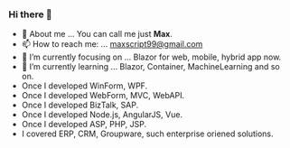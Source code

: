 ### Hi there 👋

<!--
**ScriptBox99/ScriptBox99** is a ✨ _special_ ✨ repository because its `README.md` (this file) appears on your GitHub profile.

Here are some ideas to get you started:

- 🔭 I’m currently focusing on ... Blazor for web, mobile, hybrid app now.
- 🌱 I’m currently learning ... Blazor, Container, MachineLearning and so on.
- 💬 Ask me about ... You can call me just Max. 
- Once I developed WinForm, WPF.
- Once I developed WebForm, MVC, WebAPI.
- Once I developed BizTalk, SAP.
- Once I developed Node.js, AngularJS, Vue.
- Once I developed ASP, PHP, JSP.
- I covered ERP, CRM, Groupware, such enterprise oriened solutions.
- 📫 How to reach me: ... maxscript99@gmail.com
- ⚡ Fun fact: ...
-->

- 💬 About me ... You can call me just <b>Max</b>. 
- 📫 How to reach me: ... maxscript99@gmail.com
- 🔭 I’m currently focusing on ... Blazor for web, mobile, hybrid app now.
- 🌱 I’m currently learning ... Blazor, Container, MachineLearning and so on.
- Once I developed WinForm, WPF.
- Once I developed WebForm, MVC, WebAPI.
- Once I developed BizTalk, SAP.
- Once I developed Node.js, AngularJS, Vue.
- Once I developed ASP, PHP, JSP.
- I covered ERP, CRM, Groupware, such enterprise oriened solutions.

